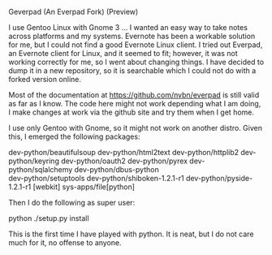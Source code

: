 Geverpad (An Everpad Fork) (Preview)

I use Gentoo Linux with Gnome 3 ... I wanted an easy way to take notes across platforms and my systems. Evernote has been a workable solution for me, but I could not find a good Evernote Linux client. I tried out Everpad, an Evernote client for Linux, and it seemed to fit; however, it was not working correctly for me, so I went about changing things. I have decided to dump it in a new repository, so it is searchable which I could not do with a forked version online.

Most of the documentation at https://github.com/nvbn/everpad is still valid as far as I know. The code here might not work depending what I am doing, I make changes at work via the github site and try them when I get home.

I use only Gentoo with Gnome, so it might not work on another distro.  Given this, I emerged the following packages:

dev-python/beautifulsoup
dev-python/html2text 
dev-python/httplib2 
dev-python/keyring 
dev-python/oauth2
dev-python/pyrex 
dev-python/sqlalchemy 
dev-python/dbus-python  
dev-python/setuptools
dev-python/shiboken-1.2.1-r1
dev-python/pyside-1.2.1-r1 [webkit]
sys-apps/file[python]

Then I do the following as super user:

python ./setup.py install


This is the first time I have played with python. It is neat, but I do not care much for it, no offense to anyone.
